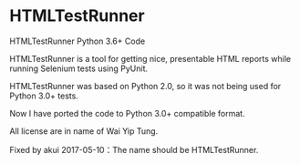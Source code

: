 # HTMLTestRunner
HTMLTestRunner Python 3.6+ Code

HTMLTestRunner is a tool for getting nice, presentable HTML reports while running Selenium tests using PyUnit.

HTMLTestRunner was based on Python 2.0, so it was not being used for Python 3.0+ tests.

Now I have ported the code to Python 3.0+ compatible format.

All license are in name of Wai Yip Tung.

Fixed by akui 2017-05-10：The name should be HTMLTestRunner.
